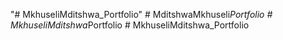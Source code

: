 "# MkhuseliMditshwa_Portfolio" 
#   M d i t s h w a M k h u s e l i _ P o r t f o l i o  
 #   M k h u s e l i M d i t s h w a _ P o r t f o l i o  
 #   M k h u s e l i M d i t s h w a _ P o r t f o l i o  
 